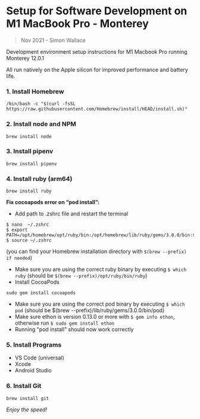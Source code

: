 # Setup for Software Development on M1 MacBook Pro - Monterey
> Nov 2021 - Simon Wallace

Development environment setup instructions for M1 Macbook Pro running Monterey 12.0.1

All run natively on the Apple silicon for improved performance and battery life.

### 1. Install Homebrew
```
/bin/bash -c "$(curl -fsSL https://raw.githubusercontent.com/Homebrew/install/HEAD/install.sh)"
```
### 2. Install node and NPM
```
brew install node
```
### 3. Install pipenv 
```
brew install pipenv 
```
### 4. Install ruby (arm64)
```
brew install ruby
```
**Fix cocoapods error on “pod install”:**
* Add path to .zshrc file and restart the terminal

```
$ nano  ~/.zshrc 
$ export PATH=/opt/homebrew/opt/ruby/bin:/opt/homebrew/lib/ruby/gems/3.0.0/bin:$PATH 
$ source ~/.zshrc
```
(you can find your Homebrew installation directory with ```$(brew --prefix) if needed```)  
* Make sure you are using the correct ruby binary by executing ```$ which ruby``` (should be ```$(brew --prefix)/opt/ruby/bin/ruby```)
* Install CocoaPods 
```
sudo gem install cocoapods
```
* Make sure you are using the correct pod binary by executing ```$ which pod``` (should be $(brew --prefix)/lib/ruby/gems/3.0.0/bin/pod)  
* Make sure ethon is version 0.13.0 or more with ```$ gem info ethon```, otherwise run ```$ sudo gem install ethon```
* Running "pod install" should now work correctly 

### 5. Install Programs
* VS Code (universal)
* Xcode
* Android Studio

### 6. Install Git
```
brew install git
```

*Enjoy the speed!*  






